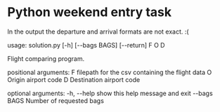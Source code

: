 # Python weekend entry task

In the output the departure and arrival formats are not exact. :(

usage: solution.py [-h] [--bags BAGS] [--return] F O D

Flight comparing program.

positional arguments:
  F            filepath for the csv containing the flight data
  O            Origin airport code
  D            Destination airport code

optional arguments:
  -h, --help   show this help message and exit
  --bags BAGS  Number of requested bags
